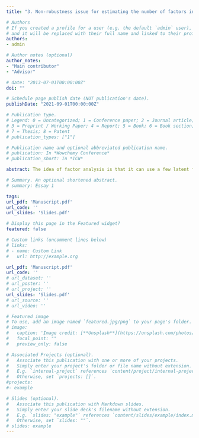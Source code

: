 ```yaml
---
title: "3. Non-robustness issue for estimating the number of factors in high dimensional data (Manuscript)"

# Authors
# If you created a profile for a user (e.g. the default `admin` user), write the username (folder name) here 
# and it will be replaced with their full name and linked to their profile.
authors:
- admin

# Author notes (optional)
author_notes:
- "Main contributor"
- "Advisor"

# date: "2013-07-01T00:00:00Z"
doi: ""

# Schedule page publish date (NOT publication's date).
publishDate: "2021-09-01T00:00:00Z"

# Publication type.
# Legend: 0 = Uncategorized; 1 = Conference paper; 2 = Journal article;
# 3 = Preprint / Working Paper; 4 = Report; 5 = Book; 6 = Book section;
# 7 = Thesis; 8 = Patent
# publication_types: ["1"]

# Publication name and optional abbreviated publication name.
# publication: In *Wowchemy Conference*
# publication_short: In *ICW*

abstract: The idea of factor analysis is that it can use a few latent factors to capture the variations of a large number of economic variables in a high dimensional data set. A critical question in factor analysis is to estimate the number of factors. Most methods for choosing the number of factors are based on the results from random matrix theory (RMT), which studies the distribution of sample eigenvalues and requires i.i.d and gaussian assumption on the error terms in the factor model.  These restrictions may not appropriate when we want to apply those methods in practice. This paper aims to show that those methods are not robust by simulation when the error terms in the factor model are serially and cross-sectionally correlated or have non-gaussian distributions. Our simulation results provide useful recommendations to applied users for how to choose the estimation method in dealing with different types of data.

# Summary. An optional shortened abstract.
# summary: Essay 1

tags: 
url_pdf: 'Manuscript.pdf'
url_code: ''
url_slides: 'Slides.pdf'

# Display this page in the Featured widget?
featured: false

# Custom links (uncomment lines below)
# links:
# - name: Custom Link
#   url: http://example.org

url_pdf: 'Manuscript.pdf'
url_code: ''
# url_dataset: ''
# url_poster: ''
# url_project: ''
url_slides: 'Slides.pdf'
# url_source: ''
# url_video: ''

# Featured image
# To use, add an image named `featured.jpg/png` to your page's folder. 
# image:
#   caption: 'Image credit: [**Unsplash**](https://unsplash.com/photos/pLCdAaMFLTE)'
#   focal_point: ""
#   preview_only: false

# Associated Projects (optional).
#   Associate this publication with one or more of your projects.
#   Simply enter your project's folder or file name without extension.
#   E.g. `internal-project` references `content/project/internal-project/index.md`.
#   Otherwise, set `projects: []`.
#projects:
#- example

# Slides (optional).
#   Associate this publication with Markdown slides.
#   Simply enter your slide deck's filename without extension.
#   E.g. `slides: "example"` references `content/slides/example/index.md`.
#   Otherwise, set `slides: ""`.
# slides: example
---
```

